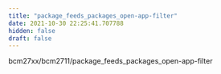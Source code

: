 ```yaml
---
title: "package_feeds_packages_open-app-filter"
date: 2021-10-30 22:25:41.707788
hidden: false
draft: false
---
```


bcm27xx/bcm2711/package_feeds_packages_open-app-filter

